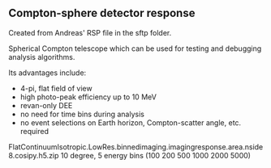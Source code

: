 
## Compton-sphere detector response

Created from Andreas' RSP file in the sftp folder.

Spherical Compton telescope which can be used for testing and debugging analysis algorithms.

Its advantages include:
- 4-pi, flat field of view
- high photo-peak efficiency up to 10 MeV 
- revan-only DEE
- no need for time bins during analysis
- no event selections on Earth horizon, Compton-scatter angle, etc. required 

FlatContinuumIsotropic.LowRes.binnedimaging.imagingresponse.area.nside8.cosipy.h5.zip
10 degree, 5 energy bins (100 200 500 1000 2000 5000)
